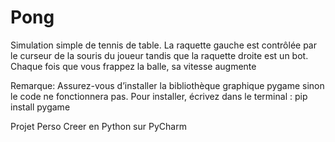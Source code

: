 # Pong
Simulation simple de tennis de table. La raquette gauche est contrôlée par le curseur de la souris du joueur tandis que la raquette droite est un bot. Chaque fois que vous frappez la balle, sa vitesse augmente

Remarque: Assurez-vous d’installer la bibliothèque graphique pygame sinon le code ne fonctionnera pas.
Pour installer, écrivez dans le terminal : pip install pygame

Projet Perso
Creer en Python sur PyCharm
